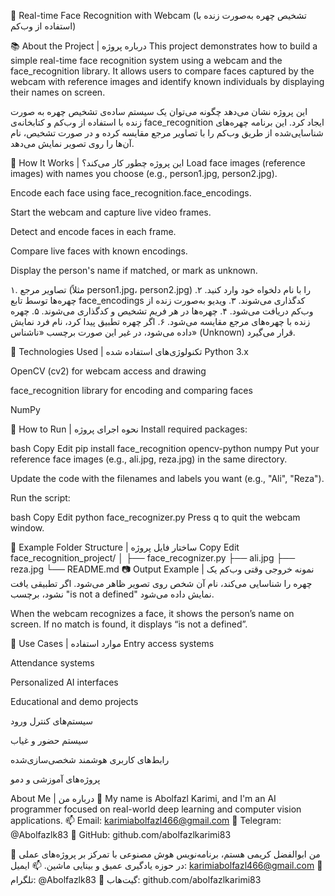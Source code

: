 🔐 Real-time Face Recognition with Webcam
(تشخیص چهره به‌صورت زنده با استفاده از وب‌کم)

📚 About the Project | درباره پروژه
This project demonstrates how to build a simple real-time face recognition system using a webcam and the face_recognition library.
It allows users to compare faces captured by the webcam with reference images and identify known individuals by displaying their names on screen.

این پروژه نشان می‌دهد چگونه می‌توان یک سیستم ساده‌ی تشخیص چهره به صورت زنده با استفاده از وب‌کم و کتابخانه‌ی face_recognition ایجاد کرد.
این برنامه چهره‌های شناسایی‌شده از طریق وب‌کم را با تصاویر مرجع مقایسه کرده و در صورت تشخیص، نام آن‌ها را روی تصویر نمایش می‌دهد.

🧩 How It Works | این پروژه چطور کار می‌کند؟
Load face images (reference images) with names you choose (e.g., person1.jpg, person2.jpg).

Encode each face using face_recognition.face_encodings.

Start the webcam and capture live video frames.

Detect and encode faces in each frame.

Compare live faces with known encodings.

Display the person's name if matched, or mark as unknown.

۱. تصاویر مرجع (مثلاً person1.jpg، person2.jpg) را با نام دلخواه خود وارد کنید.
۲. چهره‌ها توسط تابع face_encodings کدگذاری می‌شوند.
۳. ویدیو به‌صورت زنده از وب‌کم دریافت می‌شود.
۴. چهره‌ها در هر فریم تشخیص و کدگذاری می‌شوند.
۵. چهره زنده با چهره‌های مرجع مقایسه می‌شود.
۶. اگر چهره تطبیق پیدا کرد، نام فرد نمایش داده می‌شود، در غیر این صورت برچسب «ناشناس» (Unknown) قرار می‌گیرد.

🧠 Technologies Used | تکنولوژی‌های استفاده شده
Python 3.x

OpenCV (cv2) for webcam access and drawing

face_recognition library for encoding and comparing faces

NumPy

🚀 How to Run | نحوه اجرای پروژه
Install required packages:

bash
Copy
Edit
pip install face_recognition opencv-python numpy
Put your reference face images (e.g., ali.jpg, reza.jpg) in the same directory.

Update the code with the filenames and labels you want (e.g., "Ali", "Reza").

Run the script:

bash
Copy
Edit
python face_recognizer.py
Press q to quit the webcam window.

📁 Example Folder Structure | ساختار فایل پروژه
Copy
Edit
face_recognition_project/
│
├── face_recognizer.py
├── ali.jpg
├── reza.jpg
└── README.md
📷 Output Example | نمونه خروجی
وقتی وب‌کم یک چهره را شناسایی می‌کند، نام آن شخص روی تصویر ظاهر می‌شود. اگر تطبیقی یافت نشود، برچسب "is not a defined" نمایش داده می‌شود.

When the webcam recognizes a face, it shows the person’s name on screen. If no match is found, it displays “is not a defined”.

🔐 Use Cases | موارد استفاده
Entry access systems

Attendance systems

Personalized AI interfaces

Educational and demo projects

سیستم‌های کنترل ورود

سیستم حضور و غیاب

رابط‌های کاربری هوشمند شخصی‌سازی‌شده

پروژه‌های آموزشی و دمو

About Me | درباره من
👋 My name is Abolfazl Karimi, and I'm an AI programmer focused on real-world deep learning and computer vision applications.
📫 Email: karimiabolfazl466@gmail.com
📱 Telegram: @Abolfazlk83
🐙 GitHub: github.com/abolfazlkarimi83

👋 من ابوالفضل کریمی هستم، برنامه‌نویس هوش مصنوعی با تمرکز بر پروژه‌های عملی در حوزه یادگیری عمیق و بینایی ماشین.
📫 ایمیل: karimiabolfazl466@gmail.com
📱 تلگرام: @Abolfazlk83
🐙 گیت‌هاب: github.com/abolfazlkarimi83

